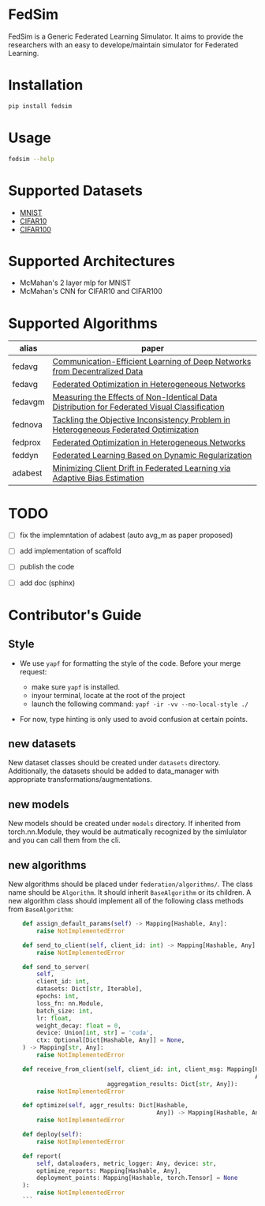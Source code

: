 # FedSim
FedSim is a Generic Federated Learning Simulator. It aims to provide the researchers with an easy to develope/maintain simulator for Federated Learning.

# Installation
```bash
pip install fedsim
```


# Usage
```bash
fedsim --help
```


# Supported Datasets
- [MNIST](http://yann.lecun.com/exdb/mnist/)
- [CIFAR10](https://www.cs.toronto.edu/~kriz/cifar.html)
- [CIFAR100](https://www.cs.toronto.edu/~kriz/cifar.html)

# Supported Architectures
- McMahan's 2 layer mlp for MNIST
- McMahan's CNN for CIFAR10 and CIFAR100

# Supported Algorithms
| alias  | paper | 
| ------ | ----- | 
| fedavg | [Communication-Efficient Learning of Deep Networks from Decentralized Data](https://arxiv.org/abs/1602.05629) |
| fedavg | [Federated Optimization in Heterogeneous Networks](https://arxiv.org/abs/1812.06127) |
| fedavgm| [Measuring the Effects of Non-Identical Data Distribution for Federated Visual Classification](https://arxiv.org/abs/1909.06335) |
| fednova| [Tackling the Objective Inconsistency Problem in Heterogeneous Federated Optimization](https://arxiv.org/abs/2007.07481) |
| fedprox| [Federated Optimization in Heterogeneous Networks](https://arxiv.org/abs/1812.06127) |
| feddyn | [Federated Learning Based on Dynamic Regularization](https://openreview.net/forum?id=B7v4QMR6Z9w) |
| adabest| [Minimizing Client Drift in Federated Learning via Adaptive Bias Estimation](https://arxiv.org/abs/2204.13170) |

# TODO
- [ ] fix the implemntation of adabest (auto avg_m as paper proposed)
- [ ] add implementation of scaffold
- [ ] publish the code
- [ ] add doc (sphinx)


# Contributor's Guide

## Style
- We use `yapf` for formatting the style of the code. Before your merge request:
    - make sure `yapf` is installed.
    - inyour terminal, locate at the root of the project
    - launch the following command: `yapf -ir -vv --no-local-style ./`

- For now, type hinting is only used to avoid confusion at certain points.


## new datasets
New dataset classes should be created under `datasets` directory. Additionally, the datasets should be added to data_manager with appropriate transformations/augmentations.

## new models
New models should be created under `models` directory. If inherited from torch.nn.Module, they would be autmatically recognized by the simlulator and you can call them from the cli.

## new algorithms
New algorithms should be placed under `federation/algorithms/`. The class name should be `Algorithm`. It should inherit `BaseAlgorithm` or its children. A new algorithm class should implement all of the following class methods from `BaseAlgorithm`:
```python
    def assign_default_params(self) -> Mapping[Hashable, Any]:
        raise NotImplementedError

    def send_to_client(self, client_id: int) -> Mapping[Hashable, Any]:
        raise NotImplementedError

    def send_to_server(
        self,
        client_id: int,
        datasets: Dict[str, Iterable],
        epochs: int,
        loss_fn: nn.Module,
        batch_size: int,
        lr: float,
        weight_decay: float = 0,
        device: Union[int, str] = 'cuda',
        ctx: Optional[Dict[Hashable, Any]] = None,
    ) -> Mapping[str, Any]:
        raise NotImplementedError

    def receive_from_client(self, client_id: int, client_msg: Mapping[Hashable,
                                                                      Any],
                            aggregation_results: Dict[str, Any]):
        raise NotImplementedError

    def optimize(self, aggr_results: Dict[Hashable,
                                          Any]) -> Mapping[Hashable, Any]:
        raise NotImplementedError

    def deploy(self):
        raise NotImplementedError

    def report(
        self, dataloaders, metric_logger: Any, device: str,
        optimize_reports: Mapping[Hashable, Any], 
        deployment_points: Mapping[Hashable, torch.Tensor] = None
    ):
        raise NotImplementedError
    ```

